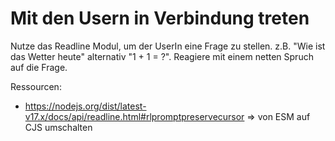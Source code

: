 # Mit den Usern in Verbindung treten

Nutze das Readline Modul, um der UserIn eine Frage zu stellen. z.B. "Wie ist das Wetter heute" alternativ "1 + 1 = ?".
Reagiere mit einem netten Spruch auf die Frage.

Ressourcen:
* https://nodejs.org/dist/latest-v17.x/docs/api/readline.html#rlpromptpreservecursor => von ESM auf CJS umschalten